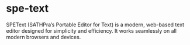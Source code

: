 # spe-text
SPEText (SATHPra’s Portable Editor for Text) is a modern, web-based text editor designed for simplicity and efficiency. It works seamlessly on all modern browsers and devices.
